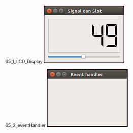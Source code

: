 65_1_LCD_Display
![alt text](65_1_LCD_Display/65_1_LCD_Display.png)

65_2_eventHandler
![alt text](65_2_eventHandler/65_2_eventHandler.png)
